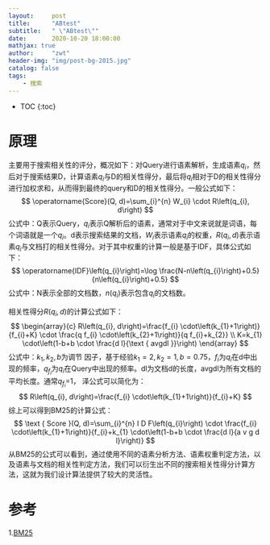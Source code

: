 ```yaml
---
layout:     post
title:      "ABtest"
subtitle:   " \"ABtest\""
date:       2020-10-20 18:00:00
mathjax: true
author:     "zwt"
header-img: "img/post-bg-2015.jpg"
catalog: false
tags:
    - 搜索
---
```

* TOC
{:toc}
# 原理

主要用于搜索相关性的评分，概况如下：对Query进行语素解析，生成语素$q_i$，然后对于搜索结果D，计算语素$q_i$与D的相关性得分，最后将$q_i$相对于D的相关性得分进行加权求和，从而得到最终的query和D的相关性得分。一般公式如下：
$$
\operatorname{Score}(Q, d)=\sum_{i}^{n} W_{i} \cdot R\left(q_{i}, d\right)
$$
公式中：Q表示Query，$q_i$表示Q解析后的语素，通常对于中文来说就是词语，每个词语就是一个$q_i$。d表示搜索结果的文档，$W_i$表示语素$q_i$的权重，$R(q_i, d)$表示语素$q_i$与文档打的相关性得分。对于其中权重的计算一般是基于IDF，具体公式如下：
$$
\operatorname{IDF}\left(q_{i}\right)=\log \frac{N-n\left(q_{i}\right)+0.5}{n\left(q_{i}\right)+0.5}
$$
公式中：N表示全部的文档数，$n(q_i)$表示包含$q_i$的文档数。

相关性得分$R(q_i,d)$的计算公式如下：
$$
\begin{array}{c}
R\left(q_{i}, d\right)=\frac{f_{i} \cdot\left(k_{1}+1\right)}{f_{i}+K} \cdot \frac{q f_{i} \cdot\left(k_{2}+1\right)}{q f_{i}+k_{2}} \\
K=k_{1} \cdot\left(1-b+b \cdot \frac{d l}{\text { avgdl }}\right)
\end{array}
$$
公式中：$k_1, k_2, b$为调节 因子，基于经验$k_1 = 2,k_2=1, b=0.75$，$f_i$为$q_i$在d中出现的频率，$q_{f_i}$为$q_i$在Query中出现的频率。dl为文档d的长度，avgdl为所有文档的平均长度。通常$q_{f_i}$=1， 泽公式可以简化为：
$$
R\left(q_{i}, d\right)=\frac{f_{i} \cdot\left(k_{1}+1\right)}{f_{i}+K}
$$
综上可以得到BM25的计算公式：
$$
\text { Score }(Q, d)=\sum_{i}^{n} I D F\left(q_{i}\right) \cdot \frac{f_{i} \cdot\left(k_{1}+1\right)}{f_{i}+k_{1} \cdot\left(1-b+b \cdot \frac{d l}{a v g d l}\right)}
$$
从BM25的公式可以看到，通过使用不同的语素分析方法、语素权重判定方法，以及语素与文档的相关性判定方法，我们可以衍生出不同的搜索相关性得分计算方法，这就为我们设计算法提供了较大的灵活性。

# 参考
1.[BM25](https://www.jianshu.com/p/1e498888f505)
